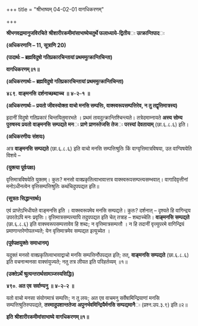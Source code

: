 +++
title = "श्रीभाष्यम् 04-02-01 वागधिकरणम्"

+++


**श्रीभगवद्रामानुजविरचिते** **श्रीशारीरकमीमांसाभाष्येचतुर्थे फलाध्याये**–**द्वितीय**ः **उत्क्रान्तिपाद**ः

**(अधिकरणानि – 11, सूत्राणि 20)**

**(पादार्थः – ब्रह्मविदुषो गतिप्रकारचिन्तायां प्रथममुत्क्रान्तिचिन्ता)**

**वागधिकरणम्॥१॥**

**(अधिकरणार्थः – ब्रह्मविदुषो गतिप्रकारचिन्तायां प्रथममुत्क्रान्तिचिन्ता)**

**४८९**. **वाङ्मनसि** **दर्शनाच्छब्दाच्च** **॥** **४**–**२**–**१** **॥**

**(अधिकरणार्थः – प्रयतो जीवस्योक्ता वाचो मनसि सम्पत्तिः, वाक्स्वरूपसम्पत्तिरेव, न तु तद्वृत्तिमात्रस्य)**

इदानीं विदुषो गतिप्रकारं चिन्तयितुमारभते । प्रथमं तावदुत्क्रान्तिश्चिन्त्यते। तत्रेदमाम्नायते **अस्य** **सोम्य** **पुरुषस्य** **प्रयतो** **वाङ्मनसि** **सम्पद्यते** **मन**ः **प्राणे** **प्राणस्तेजसि** **तेज**ः **परस्यां** **देवतायाम्** (छा.६.८.६) इति।

**(अधिकरणीयः संशयः)**

अत्र **वाङ्मनसि** **सम्पद्यते** (छा.६.८.६) इति वाचो मनसि सम्पत्तिश्रुतिः किं वाग्वृत्तिमात्रविषया, उत वाग्विषयेति विशये –

**(युक्त्या पूर्वःपक्षः)**

वृत्तिमात्रविषयेति युक्तम्। कुतः? मनसो वाक्प्रकृतित्वाभावात्तत्र वाक्स्वरूपसम्पत्त्यसम्भवात्। वागादिवृत्तीनां मनोऽधीनत्वेन वृत्तिसम्पत्तिश्रुतिः कथंचिदुपपद्यत इति॥

**(सूत्रतः सिद्धान्तार्थः)**

एवं प्राप्तेऽभिधीयते वाङ्मनसि इति । वाक्स्वरूपमेव मनसि सम्पद्यते। कुतः? दर्शनात् – दृश्यते हि वागिन्द्रय उपरतेऽपि मनः प्रवृत्तिः। वृत्तिमात्रसम्पत्त्यापि तदुपपद्यत इति चेत् तत्राह – शब्दाच्चेति।
**वाङ्मनसि** **सम्पद्यते** (छा.६.८.६) इति वाक्स्वरूपसम्पत्तावेव हि शब्दः; न वृत्तिमात्रसम्पत्तौ । न हि तदानीं वृत्त्युपरमे वागिन्द्रियं प्रमाणान्तरेणोपलभ्यते; येन वृत्तिमात्रमेव सम्पद्यत इत्युच्येत ।

**(पूर्वपक्षयुक्तेः समाधानम्)**

यदुक्तं मनसो वाक्प्रकृतित्वाभावाद्वाचो मनसि सम्पत्तिर्नोपपद्यत इति; तत्, **वाङ्मनसि** **सम्पद्यते** (छा.६.८.६) इति वचनान्मनसा वाक्संयुज्यते; नतु तत्र लीयत इति परिहर्तव्यम् ॥१॥

**(उक्तेऽर्थे श्रुत्यन्तरार्थसामञ्जस्यसिद्धिः)**

**४९०**. **अत** **एव** **सर्वाण्यनु** **॥** **४**–**२**–**२** **॥**

यतो वाचो मनसा संयोगमात्रं सम्पत्तिः; न तु लयः; अत एव वाचमनु सर्वेषामिन्द्रियाणां मनसि सम्पत्तिश्रुतिरुपपद्यते,
**तस्मादुपशान्ततेजा** **अपुनर्भवमिन्द्रियैर्मनसि** **सम्पद्यमानै**ः (प्रश्न.उप.३.९) इति॥२॥

**इति** **श्रीशारीरकमीमांसाभाष्ये** **वागधिकरणम्॥१॥**


